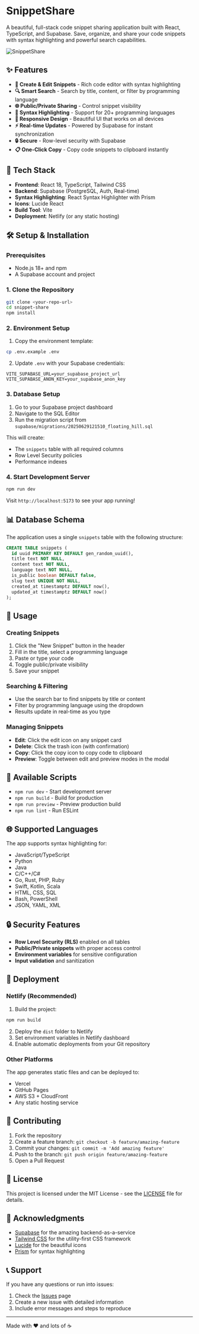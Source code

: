 # SnippetShare

A beautiful, full-stack code snippet sharing application built with React, TypeScript, and Supabase. Save, organize, and share your code snippets with syntax highlighting and powerful search capabilities.

![SnippetShare](https://images.pexels.com/photos/1181671/pexels-photo-1181671.jpeg?auto=compress&cs=tinysrgb&w=1200&h=400&fit=crop)

## ✨ Features

- **📝 Create & Edit Snippets** - Rich code editor with syntax highlighting
- **🔍 Smart Search** - Search by title, content, or filter by programming language
- **🌐 Public/Private Sharing** - Control snippet visibility
- **🎨 Syntax Highlighting** - Support for 20+ programming languages
- **📱 Responsive Design** - Beautiful UI that works on all devices
- **⚡ Real-time Updates** - Powered by Supabase for instant synchronization
- **🔒 Secure** - Row-level security with Supabase
- **📋 One-Click Copy** - Copy code snippets to clipboard instantly

## 🚀 Tech Stack

- **Frontend**: React 18, TypeScript, Tailwind CSS
- **Backend**: Supabase (PostgreSQL, Auth, Real-time)
- **Syntax Highlighting**: React Syntax Highlighter with Prism
- **Icons**: Lucide React
- **Build Tool**: Vite
- **Deployment**: Netlify (or any static hosting)

## 🛠️ Setup & Installation

### Prerequisites

- Node.js 18+ and npm
- A Supabase account and project

### 1. Clone the Repository

```bash
git clone <your-repo-url>
cd snippet-share
npm install
```

### 2. Environment Setup

1. Copy the environment template:
```bash
cp .env.example .env
```

2. Update `.env` with your Supabase credentials:
```env
VITE_SUPABASE_URL=your_supabase_project_url
VITE_SUPABASE_ANON_KEY=your_supabase_anon_key
```

### 3. Database Setup

1. Go to your Supabase project dashboard
2. Navigate to the SQL Editor
3. Run the migration script from `supabase/migrations/20250629121510_floating_hill.sql`

This will create:
- The `snippets` table with all required columns
- Row Level Security policies
- Performance indexes

### 4. Start Development Server

```bash
npm run dev
```

Visit `http://localhost:5173` to see your app running!

## 📊 Database Schema

The application uses a single `snippets` table with the following structure:

```sql
CREATE TABLE snippets (
  id uuid PRIMARY KEY DEFAULT gen_random_uuid(),
  title text NOT NULL,
  content text NOT NULL,
  language text NOT NULL,
  is_public boolean DEFAULT false,
  slug text UNIQUE NOT NULL,
  created_at timestamptz DEFAULT now(),
  updated_at timestamptz DEFAULT now()
);
```

## 🎯 Usage

### Creating Snippets

1. Click the "New Snippet" button in the header
2. Fill in the title, select a programming language
3. Paste or type your code
4. Toggle public/private visibility
5. Save your snippet

### Searching & Filtering

- Use the search bar to find snippets by title or content
- Filter by programming language using the dropdown
- Results update in real-time as you type

### Managing Snippets

- **Edit**: Click the edit icon on any snippet card
- **Delete**: Click the trash icon (with confirmation)
- **Copy**: Click the copy icon to copy code to clipboard
- **Preview**: Toggle between edit and preview modes in the modal

## 🔧 Available Scripts

- `npm run dev` - Start development server
- `npm run build` - Build for production
- `npm run preview` - Preview production build
- `npm run lint` - Run ESLint

## 🌐 Supported Languages

The app supports syntax highlighting for:

- JavaScript/TypeScript
- Python
- Java
- C/C++/C#
- Go, Rust, PHP, Ruby
- Swift, Kotlin, Scala
- HTML, CSS, SQL
- Bash, PowerShell
- JSON, YAML, XML

## 🔒 Security Features

- **Row Level Security (RLS)** enabled on all tables
- **Public/Private snippets** with proper access control
- **Environment variables** for sensitive configuration
- **Input validation** and sanitization

## 🚀 Deployment

### Netlify (Recommended)

1. Build the project:
```bash
npm run build
```

2. Deploy the `dist` folder to Netlify
3. Set environment variables in Netlify dashboard
4. Enable automatic deployments from your Git repository

### Other Platforms

The app generates static files and can be deployed to:
- Vercel
- GitHub Pages
- AWS S3 + CloudFront
- Any static hosting service

## 🤝 Contributing

1. Fork the repository
2. Create a feature branch: `git checkout -b feature/amazing-feature`
3. Commit your changes: `git commit -m 'Add amazing feature'`
4. Push to the branch: `git push origin feature/amazing-feature`
5. Open a Pull Request

## 📝 License

This project is licensed under the MIT License - see the [LICENSE](LICENSE) file for details.

## 🙏 Acknowledgments

- [Supabase](https://supabase.com) for the amazing backend-as-a-service
- [Tailwind CSS](https://tailwindcss.com) for the utility-first CSS framework
- [Lucide](https://lucide.dev) for the beautiful icons
- [Prism](https://prismjs.com) for syntax highlighting

## 📞 Support

If you have any questions or run into issues:

1. Check the [Issues](../../issues) page
2. Create a new issue with detailed information
3. Include error messages and steps to reproduce

---

Made with ❤️ and lots of ☕